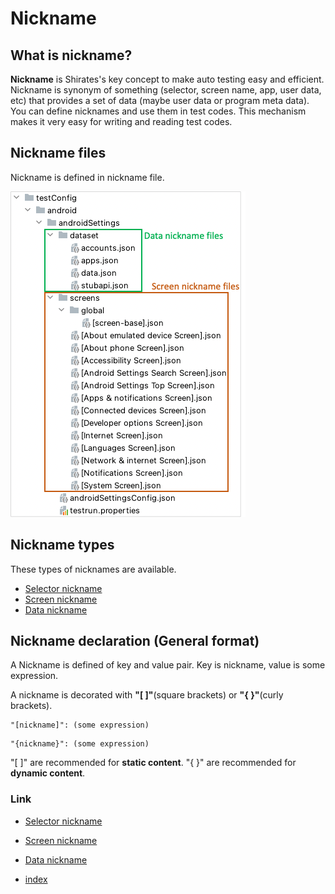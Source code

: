 # Nickname

## What is nickname?

**Nickname** is Shirates's key concept to make auto testing easy and efficient. Nickname is synonym of something
(selector, screen name, app, user data, etc) that provides a set of data (maybe user data or program meta data). You
can define nicknames and use them in test codes. This mechanism makes it very easy for writing and reading test codes.

## Nickname files

Nickname is defined in nickname file.

![nickname_files](../../_images/nickname_files.png)

## Nickname types

These types of nicknames are available.

- [Selector nickname](selector_nickname.md)
- [Screen nickname](screen_nickname.md)
- [Data nickname](data_nickname.md)

## Nickname declaration (General format)

A Nickname is defined of key and value pair. Key is nickname, value is some expression.

A nickname is decorated with **"[ ]"**(square brackets) or **"{ }"**(curly brackets).

```
"[nickname]": (some expression)
```

```
"{nickname}": (some expression)
```

"[ ]" are recommended for **static content**. "{ }" are recommended for **dynamic content**.

### Link

- [Selector nickname](selector_nickname.md)

- [Screen nickname](screen_nickname.md)

- [Data nickname](screen_nickname.md)

- [index](../../../index.md)

